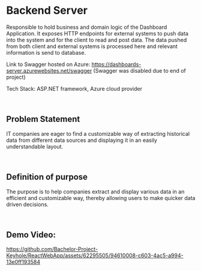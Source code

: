 # Backend Server

Responsible to hold business and domain logic of the Dashboard Application. It exposes HTTP endpoints for external systems to push data into the system and for the client to read and post data. The data pushed from both client and external systems is processed here and relevant information is send to database.

Link to Swagger hosted on Azure: https://dashboards-server.azurewebsites.net/swagger
(Swagger was disabled due to end of project)


Tech Stack: ASP.NET framework, Azure cloud provider

<br/>

<h2>Problem Statement</h2>

IT companies are eager to find a customizable way of extracting historical data from
different data sources and displaying it in an easily understandable layout.

<br/>

<h2>Definition of purpose</h2>

The purpose is to help companies extract and display various data in an efficient and
customizable way, thereby allowing users to make quicker data driven decisions.

<br/>

<h2>Demo Video:</h2>

https://github.com/Bachelor-Project-Keyhole/ReactWebApp/assets/62295505/94610008-c603-4ac5-a994-13e0ff193584
